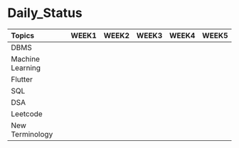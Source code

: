 # Daily_Status

|Topics|WEEK1|WEEK2|WEEK3|WEEK4|WEEK5|
|:---------|:---|----|----|:---|:---|
|DBMS|
|Machine Learning|
|Flutter|
|SQL|
|DSA|
|Leetcode|
|New Terminology|
